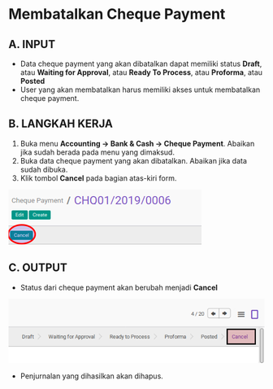# Membatalkan Cheque Payment

## A. INPUT

* Data cheque payment yang akan dibatalkan dapat memiliki status **Draft**, atau **Waiting for Approval**, atau **Ready To Process**, atau **Proforma**, atau **Posted**
* User yang akan membatalkan harus memiliki akses untuk membatalkan cheque payment.

## B. LANGKAH KERJA

1. Buka menu **Accounting -> Bank & Cash -> Cheque Payment**. Abaikan jika sudah berada
pada menu yang dimaksud.
2. Buka data cheque payment yang akan dibatalkan. Abaikan jika data sudah dibuka.
3. Klik tombol **Cancel** pada bagian atas-kiri form.

![](../../img/cheque-payment/tombol-cancel.png)

## C. OUTPUT

* Status dari cheque payment akan berubah menjadi **Cancel**

![](../../img/cheque-payment/status-cancel.png)

* Penjurnalan yang dihasilkan akan dihapus.
